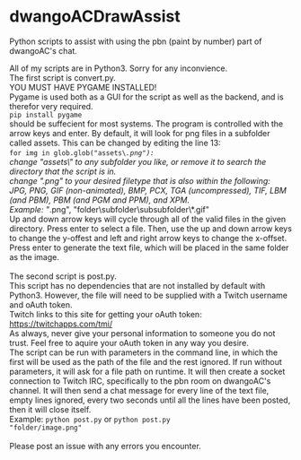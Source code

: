 # dwangoACDrawAssist
Python scripts to assist with using the pbn (paint by number) part of dwangoAC's chat.

All of my scripts are in Python3. Sorry for any inconvience.<br>
The first script is convert.py.<br>
YOU MUST HAVE PYGAME INSTALLED!<br>
Pygame is used both as a GUI for the script as well as the backend, and is therefor very required.<br>
<code>pip install pygame</code><br>
should be suffecient for most systems. The program is controlled with the arrow keys and enter. By default, it will look for png files in a subfolder called assets. This can be changed by editing the line 13:<br>
<code>for img in glob.glob("assets\\*.png"):</code><br>
change "assets\\" to any subfolder you like, or remove it to search the directory that the script is in.<br>
change ".png" to your desired filetype that is also within the following:<br>
JPG, PNG, GIF (non-animated), BMP, PCX, TGA (uncompressed), TIF, LBM (and PBM), PBM (and PGM and PPM), and XPM.<br>
Example: "*.png", "folder\\subfolder\\subsubfolder\\*.gif"<br>
Up and down arrow keys will cycle through all of the valid files in the given directory. Press enter to select a file. Then, use the up and down arrow keys to change the y-offest and left and right arrow keys to change the x-offset. Press enter to generate the text file, which will be placed in the same folder as the image.<br><br>
The second script is post.py.<br>
This script has no dependencies that are not installed by default with Python3. However, the file will need to be supplied with a Twitch username and oAuth token.<br>
Twitch links to this site for getting your oAuth token:<br>
<url>https://twitchapps.com/tmi/</url><br>
As always, never give your personal information to someone you do not trust. Feel free to aquire your oAuth token in any way you desire.<br>
The script can be run with parameters in the command line, in which the first will be used as the path of the file and the rest ignored. If run without parameters, it will ask for a file path on runtime. It will then create a socket connection to Twitch IRC, specifically to the pbn room on dwangoAC's channel. It will then send a chat message for every line of the text file, empty lines ignored, every two seconds until all the lines have been posted, then it will close itself.<br>
Example: <code>python post.py</code> or <code>python post.py "folder/image.png"</code><br><br>
Please post an issue with any errors you encounter.
